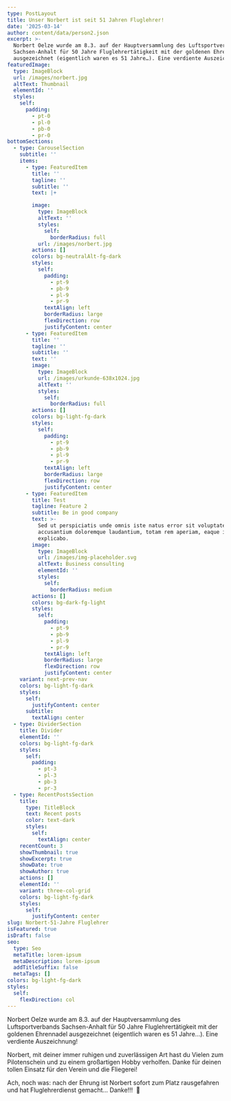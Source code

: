 ```yaml
---
type: PostLayout
title: Unser Norbert ist seit 51 Jahren Fluglehrer!
date: '2025-03-14'
author: content/data/person2.json
excerpt: >-
  Norbert Oelze wurde am 8.3. auf der Hauptversammlung des Luftsportverbands
  Sachsen-Anhalt für 50 Jahre Fluglehrertätigkeit mit der goldenen Ehrennadel
  ausgezeichnet (eigentlich waren es 51 Jahre…). Eine verdiente Auszeichnung!
featuredImage:
  type: ImageBlock
  url: /images/norbert.jpg
  altText: Thumbnail
  elementId: ''
  styles:
    self:
      padding:
        - pt-0
        - pl-0
        - pb-0
        - pr-0
bottomSections:
  - type: CarouselSection
    subtitle: ''
    items:
      - type: FeaturedItem
        title: ''
        tagline: ''
        subtitle: ''
        text: |+

        image:
          type: ImageBlock
          altText: ''
          styles:
            self:
              borderRadius: full
          url: /images/norbert.jpg
        actions: []
        colors: bg-neutralAlt-fg-dark
        styles:
          self:
            padding:
              - pt-9
              - pb-9
              - pl-9
              - pr-9
            textAlign: left
            borderRadius: large
            flexDirection: row
            justifyContent: center
      - type: FeaturedItem
        title: ''
        tagline: ''
        subtitle: ''
        text: ''
        image:
          type: ImageBlock
          url: /images/urkunde-638x1024.jpg
          altText: ''
          styles:
            self:
              borderRadius: full
        actions: []
        colors: bg-light-fg-dark
        styles:
          self:
            padding:
              - pt-9
              - pb-9
              - pl-9
              - pr-9
            textAlign: left
            borderRadius: large
            flexDirection: row
            justifyContent: center
      - type: FeaturedItem
        title: Test
        tagline: Feature 2
        subtitle: Be in good company
        text: >-
          Sed ut perspiciatis unde omnis iste natus error sit voluptatem
          accusantium doloremque laudantium, totam rem aperiam, eaque ipsa quae.
          explicabo.
        image:
          type: ImageBlock
          url: /images/img-placeholder.svg
          altText: Business consulting
          elementId: ''
          styles:
            self:
              borderRadius: medium
        actions: []
        colors: bg-dark-fg-light
        styles:
          self:
            padding:
              - pt-9
              - pb-9
              - pl-9
              - pr-9
            textAlign: left
            borderRadius: large
            flexDirection: row
            justifyContent: center
    variant: next-prev-nav
    colors: bg-light-fg-dark
    styles:
      self:
        justifyContent: center
      subtitle:
        textAlign: center
  - type: DividerSection
    title: Divider
    elementId: ''
    colors: bg-light-fg-dark
    styles:
      self:
        padding:
          - pt-3
          - pl-3
          - pb-3
          - pr-3
  - type: RecentPostsSection
    title:
      type: TitleBlock
      text: Recent posts
      color: text-dark
      styles:
        self:
          textAlign: center
    recentCount: 3
    showThumbnail: true
    showExcerpt: true
    showDate: true
    showAuthor: true
    actions: []
    elementId: ''
    variant: three-col-grid
    colors: bg-light-fg-dark
    styles:
      self:
        justifyContent: center
slug: Norbert-51-Jahre Fluglehrer
isFeatured: true
isDraft: false
seo:
  type: Seo
  metaTitle: lorem-ipsum
  metaDescription: lorem-ipsum
  addTitleSuffix: false
  metaTags: []
colors: bg-light-fg-dark
styles:
  self:
    flexDirection: col
---
```

Norbert Oelze wurde am 8.3. auf der Hauptversammlung des Luftsportverbands Sachsen-Anhalt für 50 Jahre Fluglehrertätigkeit mit der goldenen Ehrennadel ausgezeichnet (eigentlich waren es 51 Jahre…). Eine verdiente Auszeichnung!

Norbert, mit deiner immer ruhigen und zuverlässigen Art hast du Vielen zum Pilotenschein und zu einem großartigen Hobby verholfen. Danke für deinen tollen Einsatz für den Verein und die Fliegerei!

Ach, noch was: nach der Ehrung ist Norbert sofort zum Platz rausgefahren und hat Fluglehrerdienst gemacht… Danke!!!  🙂



